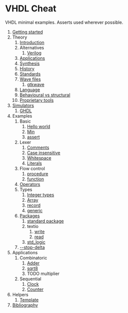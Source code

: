 # VHDL Cheat

VHDL minimal examples. Asserts used wherever possible.

1.  [Getting started](getting-started.md)
1.  Theory
    1.  [Introduction](introduction.md)
    1.  Alternatives
        1. [Verilog](verilog/)
    1.  [Applications](applications.md)
    1.  [Synthesis](synthesis.md)
    1.  [History](language.md)
    1.  [Standards](standards.md)
    1.  [Wave files](wave-files.md)
        1. [gtkwave](gtkwave.md)
    1.  [Language](language.md)
    1.  [Behavioural vs structural](behavioural-vs-structural.md)
    1.  [Proprietary tools](proprietary-tools.md)
1.  [Simulators](simulators.md)
    1.  [GHDL](ghdl.md)
1.  Examples
    1.  Basic
        1.  [Hello world](hello_world_tb.vhdl)
        1.  [Min](min_tb.vhdl)
        1.  [assert](assert_tb.vhdl)
    1.  Lexer
        1.  [Comments](comments_tb.vhdl)
        1.  [Case insensitive](case_insensitive_tb.vhdl)
        1.  [Whitespace](whitespace_tb.vhdl)
        1.  [Literals](literals_tb.vhdl)
    1.  Flow control
        1.  [procedure](procedure_tb.vhdl)
        1.  [function](function_tb.vhdl)
    1.  [Operators](operators_tb.vhdl)
    1.  Types
        1.  [Integer types](integer_types_tb.vhdl)
        1.  [Array](array_tb.vhdl)
        1.  [record](record_tb.vhdl)
        1.  [generic](generic_tb.vhdl)
    1.  [Packages](package_test_tb.vhdl)
        1.  [standard package](standard_package_tb.vhdl)
        1.  textio
            1.  [write](write_tb.vhdl)
            1.  [read](read_tb.vhdl)
        1.  [std_logic](std_logic_tb.vhdl)
    1.  [--stop-delta](stop_delta_tb.vhdl)
1.  Applications
    1.  Combinatoric
        1.  [Adder](adder.vhdl)
        1.  [sqrt8](sqrt8_tb.vhdl)
        1.  TODO multiplier
    1.  Sequential
        1.  [Clock](clock_tb.vhdl)
        1.  [Counter](counter.vhdl)
1.  Helpers
    1.  [Template](template_tb.vhdl)
1.  [Bibliography](bibliography.md)
